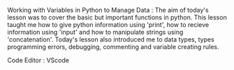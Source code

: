 Working with Variables in Python to Manage Data : The aim of today's lesson was to cover the basic but important functions in python. This lesson taught me how
to give python information using 'print', how to recieve information using 'input' and how to manipulate strings using 'concatenation'. Today's lesson also introduced
me to data types, types programming errors, debugging, commenting  and variable creating rules.

Code Editor : VScode

